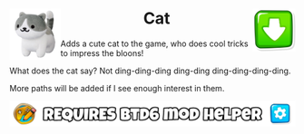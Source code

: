 <h1 align="center">
<a href="https://github.com/DarkTerraYT/Cat/releases/latest/download/Cat.dll">
    <img align="left" alt="Icon" height="90" src="Icon.png">
    <img align="right" alt="Download" height="75" src="https://raw.githubusercontent.com/gurrenm3/BTD-Mod-Helper/master/BloonsTD6%20Mod%20Helper/Resources/DownloadBtn.png">
</a>
Cat
</h1>

Adds a cute cat to the game, who does cool tricks to impress the bloons!

What does the cat say? Not ding-ding-ding ding-ding ding-ding-ding-ding.

More paths will be added if I see enough interest in them.

[![Requires BTD6 Mod Helper](https://raw.githubusercontent.com/gurrenm3/BTD-Mod-Helper/master/banner.png)](https://github.com/gurrenm3/BTD-Mod-Helper#readme)
